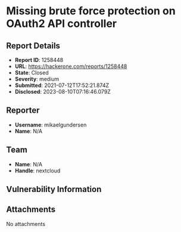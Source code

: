 # Missing brute force protection on OAuth2 API controller

## Report Details
- **Report ID**: 1258448
- **URL**: https://hackerone.com/reports/1258448
- **State**: Closed
- **Severity**: medium
- **Submitted**: 2021-07-12T17:52:21.874Z
- **Disclosed**: 2023-08-10T07:16:46.079Z

## Reporter
- **Username**: mikaelgundersen
- **Name**: N/A

## Team
- **Name**: N/A
- **Handle**: nextcloud

## Vulnerability Information


## Attachments
No attachments
